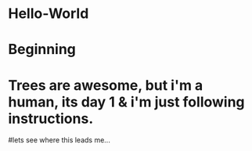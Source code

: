 # Hello-World
# Beginning 
# Trees are awesome, but i'm a human, its day 1 & i'm just following instructions.

#lets see where this leads me...
